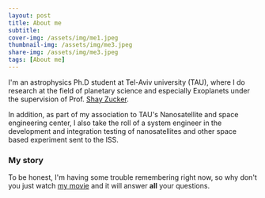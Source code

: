 ```yaml
---
layout: post
title: About me
subtitle: 
cover-img: /assets/img/me1.jpeg
thumbnail-img: /assets/img/me3.jpeg
share-img: /assets/img/me3.jpeg
tags: [About me]
---
```


I'm an astrophysics Ph.D student at Tel-Aviv university (TAU), where I do research at the field of planetary science and especially Exoplanets under the supervision 
of Prof. [Shay Zucker](https://english.tau.ac.il/profile/shayz).

In addition, as part of my association to TAU's Nanosatellite and space engineering center, I also take the roll of a system engineer in the development and integration testing of nanosatellites and other space based experiment sent to the ISS. 

### My story

To be honest, I'm having some trouble remembering right now, so why don't you just watch [my movie](https://en.wikipedia.org/wiki/The_Princess_Bride_%28film%29) and it will answer **all** your questions.
